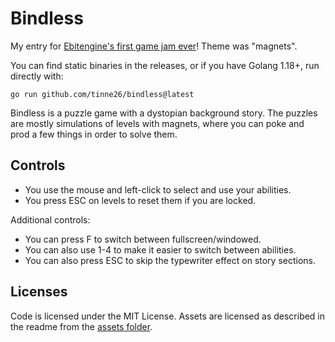 # Bindless
My entry for [Ebitengine's first game jam ever](https://itch.io/jam/ebiten-game-jam)! Theme was "magnets".

You can find static binaries in the releases, or if you have Golang 1.18+, run directly with:
```
go run github.com/tinne26/bindless@latest
```

Bindless is a puzzle game with a dystopian background story. The puzzles are mostly simulations of levels with magnets, where you can poke and prod a few things in order to solve them.

## Controls
- You use the mouse and left-click to select and use your abilities.
- You press ESC on levels to reset them if you are locked.

Additional controls:
- You can press F to switch between fullscreen/windowed.
- You can also use 1-4 to make it easier to switch between abilities.
- You can also press ESC to skip the typewriter effect on story sections.


## Licenses
Code is licensed under the MIT License. Assets are licensed as described in the readme from the [assets folder](https://github.com/tinne26/bindless/tree/main/assets).
